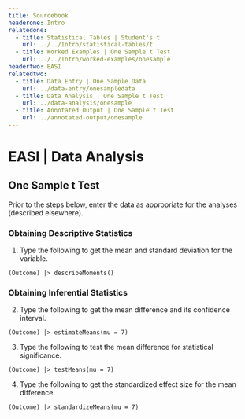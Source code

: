 ```yaml
---
title: Sourcebook
headerone: Intro
relatedone:
  - title: Statistical Tables | Student's t
    url: ../../Intro/statistical-tables/t
  - title: Worked Examples | One Sample t Test
    url: ../../Intro/worked-examples/onesample
headertwo: EASI
relatedtwo:
  - title: Data Entry | One Sample Data
    url: ../data-entry/onesampledata
  - title: Data Analysis | One Sample t Test
    url: ../data-analysis/onesample
  - title: Annotated Output | One Sample t Test
    url: ../annotated-output/onesample
---
```


# EASI | Data Analysis

## One Sample t Test

Prior to the steps below, enter the data as appropriate for the analyses (described elsewhere).

### Obtaining Descriptive Statistics

1. Type the following to get the mean and standard deviation for the variable.

```{r}
(Outcome) |> describeMoments()
```

### Obtaining Inferential Statistics

2. Type the following to get the mean difference and its confidence interval.

```{r}
(Outcome) |> estimateMeans(mu = 7)
```

3. Type the following to test the mean difference for statistical significance.

```{r}
(Outcome) |> testMeans(mu = 7)
```

4. Type the following to get the standardized effect size for the mean difference.

```{r}
(Outcome) |> standardizeMeans(mu = 7)
```
